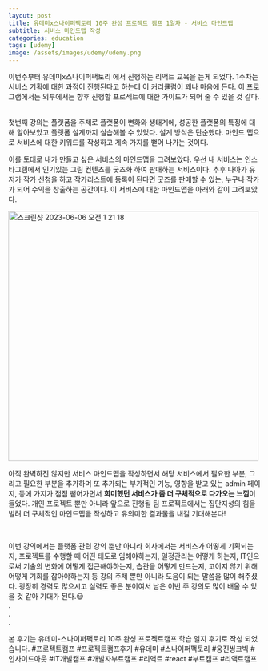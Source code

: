 ```yaml
---
layout: post
title: 유데미x스나이퍼팩토리 10주 완성 프로젝트 캠프 1일차 - 서비스 마인드맵
subtitle: 서비스 마인드맵 작성
categories: education
tags: [udemy]
image: /assets/images/udemy/udemy.png
---
```


이번주부터 유데미x스나이퍼팩토리 에서 진행하는 리액트 교육을 듣게 되었다.
1주차는 서비스 기획에 대한 과정이 진행된다고 하는데 이 커리큘럼이 꽤나 마음에 든다. 이 프로그램에서든 외부에서든 향후 진행할 프로젝트에 대한 가이드가 되어 줄 수 있을 것 같다.

<br />
첫번째 강의는 플랫폼을 주제로 플랫폼이 변화와 생태계에, 성공한 플랫폼의 특징에 대해 알아보았고 플랫폼 설계까지 실습해볼 수 있었다. 설계 방식은 단순했다. 마인드 맵으로 서비스에 대한 키워드를 작성하고 계속 가지를 뻗어 나가는 것이다.

<br />

이를 토대로 내가 만들고 싶은 서비스의 마인드맵을 그려보았다. 우선 내 서비스는 인스타그램에서 인기있는 그림 컨텐츠를 굿즈화 하여 판매하는 서비스이다. 추후 나아가 유저가 작가 신청을 하고 작가리스트에 등록이 된다면 굿즈를 판매할 수 있는, 누구나 작가가 되어 수익을 창출하는 공간이다. 이 서비스에 대한 마인드맵을 아래와 같이 그려보았다.

<img width="500" alt="스크린샷 2023-06-06 오전 1 21 18" src="https://github.com/ju-ju2/precamp_class/assets/71650663/95d3ec50-7767-45cc-a671-1f87b9c429c3">

아직 완벽하진 않지만 서비스 마인드맵을 작성하면서 해당 서비스에서 필요한 부분, 그리고 필요한 부분을 추가하며 또 추가되는 부가적인 기능, 영향을 받고 있는 admin 페이지, 등에 가지가 점점 뻗어가면서 **희미했던 서비스가 좀 더 구체적으로 다가오는 느낌**이 들었다. 개인 프로젝트 뿐만 아니라 앞으로 진행될 팀 프로젝트에서는 집단지성의 힘을 빌려 더 구체적인 마인드맵을 작성하고 유의미한 결과물을 내길 기대해본다!

<br />

이번 강의에서는 플랫폼 관련 강의 뿐만 아니라 회사에서는 서비스가 어떻게 기획되는지, 프로젝트를 수행할 때 어떤 태도로 임해야하는지, 일정관리는 어떻게 하는지, IT인으로써 기술의 변화에 어떻게 접근해야하는지, 습관을 어떻게 만드는지, 고이지 않기 위해 어떻게 기회를 잡아야하는지 등 강의 주제 뿐만 아니라 도움이 되는 말씀을 많이 해주셨다. 굉장히 경력도 많으시고 실력도 좋은 분이여서 남은 이번 주 강의도 많이 배울 수 있을 것 같아 기대가 된다.😃
<br />.
<br />.
<br />.

본 후기는 유데미-스나이퍼팩토리 10주 완성 프로젝트캠프 학습 일지 후기로 작성 되었습니다. #프로젝트캠프 #프로젝트캠프후기 #유데미 #스나이퍼팩토리 #웅진씽크빅 #인사이드아웃 #IT개발캠프 #개발자부트캠프 #리액트 #react #부트캠프 #리액트캠프
